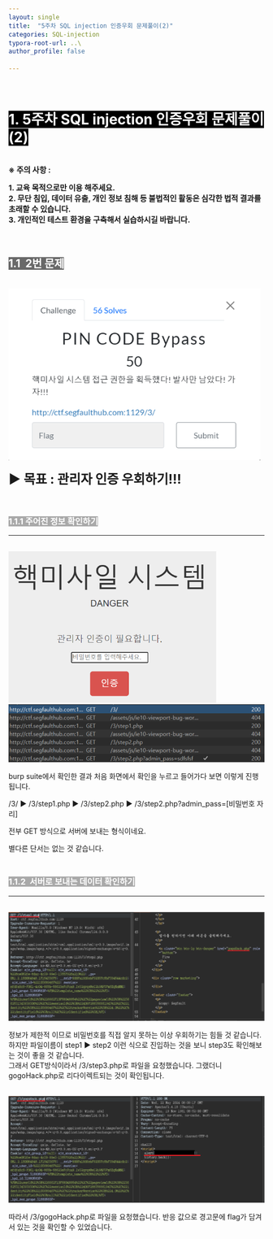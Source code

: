 ```yaml
---
layout: single
title:  "5주차 SQL injection 인증우회 문제풀이(2)"
categories: SQL-injection
typora-root-url: ..\
author_profile: false

---
```


<br>

# <span style="background:#000000; color:#ffffff">1. 5주차 SQL injection 인증우회 문제풀이(2)</span>

<br><span style='font-weight:bold; font-size:15px'> ※ 주의 사항 :</span>   

<span style='font-weight:bold; font-size:15px'>1. 교육 목적으로만 이용 해주세요.</span><br>
<span style='font-weight:bold; font-size:15px'>2. 무단 침입, 데이터 유출, 개인 정보 침해 등 불법적인 활동은 심각한 법적 결과를 초래할 수 있습니다.</span><br>
<span style='font-weight:bold; font-size:15px'>3.  개인적인 테스트 환경을 구축해서 실습하시길 바랍니다. </span>

<br>

## <span style="background:#696969; color:#ffffff">1.1  2번 문제</span>

<br>

<img src="/images/2024-05-29-SQLinjection6/1.PNG" alt="1" style="zoom:80%;" />

<br>

<span style='font-weight:bold; font-size:25px'>▶ 목표 : 관리자 인증 우회하기!!! </span>

<br>

### <span style="background:#A9A9A9; color:#ffffff">1.1.1 주어진 정보 확인하기</span>

***

<br>



<img src="/images/2024-05-29-SQLinjection6/2.PNG" alt="2" style="zoom:67%;" />

<img src="/images/2024-05-29-SQLinjection6/3.PNG" alt="3" style="zoom: 80%;" />

burp suite에서 확인한 결과 처음 화면에서 확인을 누르고 들어가다 보면 이렇게 진행됩니다.

/3/ ▶ /3/step1.php ▶ /3/step2.php ▶ /3/step2.php?admin_pass=[비밀번호 자리]

전부 GET 방식으로 서버에 보내는 형식이네요.

별다른 단서는 없는 것 같습니다.  

### <br><span style="background:#A9A9A9; color:#ffffff">1.1.2  서버로 보내는 데이터 확인하기</span>

***

<br>

<img src="/images/2024-05-29-SQLinjection6/4-1716918068510-26.PNG" alt="4" style="zoom:60%;" />

정보가 제한적 이므로 비밀번호를 직접 알지 못하는 이상 우회하기는 힘들 것 같습니다.   
하지만 파일이름이  step1 ▶ step2 이런 식으로 진입하는 것을 보니  step3도 확인해보는 것이 좋을 것 같습니다.  
그래서 GET방식이라서 /3/step3.php로 파일을 요청했습니다. 그랬더니 gogoHack.php로 리다이렉트되는 것이 확인됩니다.

<br>

<img src="/images/2024-05-29-SQLinjection6/5-1716918144412-28.PNG" alt="5" style="zoom:60%;" />

따라서 /3/gogoHack.php로 파일을 요청했습니다. 반응 값으로 경고문에 flag가 담겨서 있는 것을 확인할 수 있었습니다.
